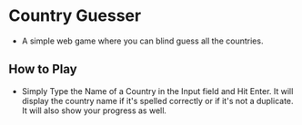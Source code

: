 # Country Guesser

- A simple web game where you can blind guess all the countries.

## How to Play

- Simply Type the Name of a Country in the Input field and Hit Enter. It will display the country name if it's spelled correctly or if it's not a duplicate. It will also show your progress as well.
